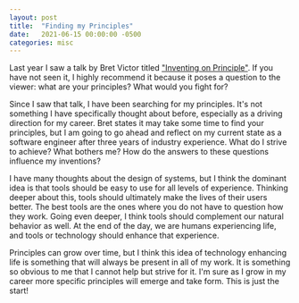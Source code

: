 ```yaml
---
layout: post
title:  "Finding my Principles"
date:   2021-06-15 00:00:00 -0500
categories: misc
---
```

Last year I saw a talk by Bret Victor titled ["Inventing on
Principle"](https://vimeo.com/36579366). If you have not seen it,
I highly recommend it because it poses a question to the viewer: what
are your principles? What would you fight for?

Since I saw that talk, I have been searching for my principles.  It's not
something I have specifically thought about before, especially as a
driving direction for my career. Bret states it may take some time
to find your principles, but I am going to go ahead and reflect on
my current state as a software engineer after three years of industry
experience. What do I strive to achieve? What bothers me? How do the
answers to these questions influence my inventions?

I have many thoughts about the design of systems, but I think the
dominant idea is that tools should be easy to use for all levels of
experience. Thinking deeper about this, tools should ultimately make
the lives of their users better. The best tools are the ones where you
do not have to question how they work. Going even deeper, I think tools
should complement our natural behavior as well. At the end of the day,
we are humans experiencing life, and tools or technology should enhance
that experience.

Principles can grow over time, but I think this idea of technology
enhancing life is something that will always be present in all of my work.
It is something so obvious to me that I cannot help but strive for it.
I'm sure as I grow in my career more specific principles will emerge
and take form. This is just the start!
